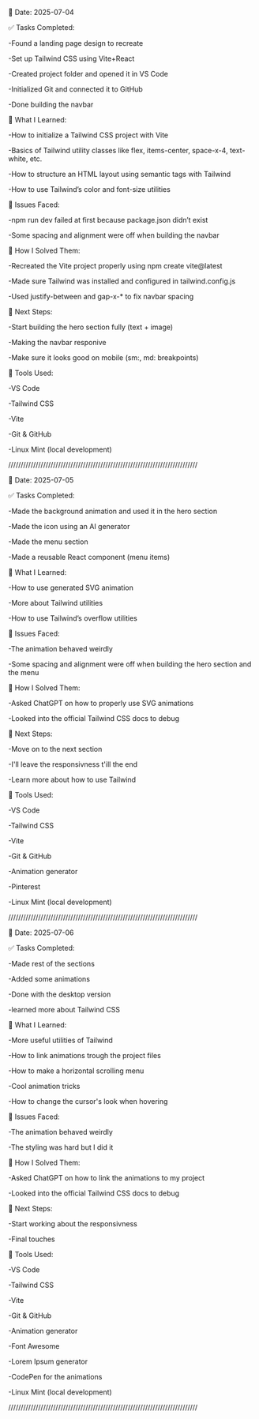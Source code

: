 📅 Date: 2025-07-04


✅ Tasks Completed:

 -Found a landing page design to recreate

 -Set up Tailwind CSS using Vite+React

 -Created project folder and opened it in VS Code

 -Initialized Git and connected it to GitHub

 -Done building the navbar

🧠 What I Learned:

 -How to initialize a Tailwind CSS project with Vite

 -Basics of Tailwind utility classes like flex, items-center, space-x-4, text-white, etc.

 -How to structure an HTML layout using semantic tags with Tailwind

 -How to use Tailwind’s color and font-size utilities

🐞 Issues Faced:

 -npm run dev failed at first because package.json didn’t exist

 -Some spacing and alignment were off when building the navbar

🔧 How I Solved Them:

 -Recreated the Vite project properly using npm create vite@latest

 -Made sure Tailwind was installed and configured in tailwind.config.js

 -Used justify-between and gap-x-* to fix navbar spacing

🎯 Next Steps:

 -Start building the hero section fully (text + image)

 -Making the navbar responive

 -Make sure it looks good on mobile (sm:, md: breakpoints)

🧰 Tools Used:

 -VS Code

 -Tailwind CSS

 -Vite

 -Git & GitHub

 -Linux Mint (local development)

////////////////////////////////////////////////////////////////////////////

📅 Date: 2025-07-05


✅ Tasks Completed:

 -Made the background animation and used it in the hero section

 -Made the icon using an AI generator 

 -Made the menu section 

 -Made a reusable React component (menu items)

🧠 What I Learned:

 -How to use generated SVG animation 

 -More about Tailwind utilities

 -How to use Tailwind’s overflow utilities 

🐞 Issues Faced:

 -The animation behaved weirdly 

 -Some spacing and alignment were off when building the hero section and the menu

🔧 How I Solved Them:

 -Asked ChatGPT on how to properly use SVG animations

 -Looked into the official Tailwind CSS docs to debug

🎯 Next Steps:

 -Move on to the next section

 -I'll leave the responsivness t'ill the end

 -Learn more about how to use Tailwind 

🧰 Tools Used:

 -VS Code

 -Tailwind CSS

 -Vite

 -Git & GitHub

 -Animation generator

 -Pinterest

 -Linux Mint (local development)

 ////////////////////////////////////////////////////////////////////////////

 📅 Date: 2025-07-06


✅ Tasks Completed:

 -Made rest of the sections

 -Added some animations

 -Done with the desktop version

 -learned more about Tailwind CSS

🧠 What I Learned:

 -More useful utilities of Tailwind 

 -How to link animations trough the project files 

 -How to make a horizontal scrolling menu

 -Cool animation tricks  

 -How to change the cursor's look when hovering

🐞 Issues Faced:

 -The animation behaved weirdly 

 -The styling was hard but I did it 

🔧 How I Solved Them:

 -Asked ChatGPT on how to link the animations to my project 

 -Looked into the official Tailwind CSS docs to debug

🎯 Next Steps:

 -Start working about the responsivness

 -Final touches

🧰 Tools Used:

 -VS Code

 -Tailwind CSS

 -Vite

 -Git & GitHub

 -Animation generator

 -Font Awesome

 -Lorem Ipsum generator

 -CodePen for the animations 

 -Linux Mint (local development)

 ////////////////////////////////////////////////////////////////////////////